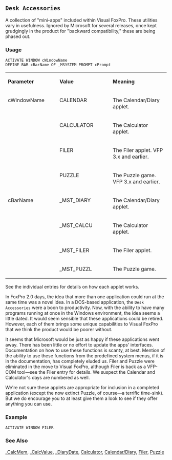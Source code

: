 ## `Desk Accessories`

A collection of "mini-apps" included within Visual FoxPro. These utilities vary in usefulness. Ignored by Microsoft for several releases, once kept grudgingly in the product for "backward compatibility," these are being phased out.

### Usage

```foxpro
ACTIVATE WINDOW cWindowName
DEFINE BAR cBarName OF _MSYSTEM PROMPT cPrompt
```
<table>
<tr>
  <td width="32%" valign="top">
  <p><b>Parameter</b></p>
  </td>
  <td width="23%" valign="top">
  <p><b>Value</b></p>
  </td>
  <td width="45%" valign="top">
  <p><b>Meaning</b></p>
  </td>
 </tr>
<tr>
  <td width="32%" rowspan="4" valign="top">
  <p>cWindowName</p>
  </td>
  <td width="23%" valign="top">
  <p>CALENDAR</p>
  </td>
  <td width="45%" valign="top">
  <p>The Calendar/Diary applet.</p>
  </td>
 </tr>
<tr>
  <td width="33%" valign="top">
  <p>CALCULATOR</p>
  </td>
  <td width="67%" valign="top">
  <p>The Calculator applet.</p>
  </td>
 </tr>
<tr>
  <td width="33%" valign="top">
  <p>FILER</p>
  </td>
  <td width="67%" valign="top">
  <p>The Filer applet. VFP 3.x and earlier.</p>
  </td>
 </tr>
<tr>
  <td width="33%" valign="top">
  <p>PUZZLE</p>
  </td>
  <td width="67%" valign="top">
  <p>The Puzzle game. VFP 3.x and earlier.</p>
  </td>
 </tr>
<tr>
  <td width="32%" rowspan="4" valign="top">
  <p>cBarName</p>
  </td>
  <td width="23%" valign="top">
  <p>_MST_DIARY</p>
  </td>
  <td width="45%" valign="top">
  <p>The Calendar/Diary applet.</p>
  </td>
 </tr>
<tr>
  <td width="33%" valign="top">
  <p>_MST_CALCU</p>
  </td>
  <td width="67%" valign="top">
  <p>The Calculator applet.</p>
  </td>
 </tr>
<tr>
  <td width="33%" valign="top">
  <p>_MST_FILER</p>
  </td>
  <td width="67%" valign="top">
  <p>The Filer applet.</p>
  </td>
 </tr>
<tr>
  <td width="33%" valign="top">
  <p>_MST_PUZZL</p>
  </td>
  <td width="67%" valign="top">
  <p>The Puzzle game.</p>
  </td>
 </tr>
</table>

See the individual entries for details on how each applet works.

In FoxPro 2.0 days, the idea that more than one application could run at the same time was a novel idea. In a DOS-based application, the `Desk Accessories` were a boon to productivity. Now, with the ability to have many programs running at once in the Windows environment, the idea seems a little dated. It would seem sensible that these applications could be retired. However, each of them brings some unique capabilities to Visual FoxPro that we think the product would be poorer without. 

It seems that Microsoft would be just as happy if these applications went away. There has been little or no effort to update the apps' interfaces. Documentation on how to use these functions is scanty, at best. Mention of the ability to use these functions from the predefined system menus, if it is in the documentation, has completely eluded us. Filer and Puzzle were eliminated in the move to Visual FoxPro, although Filer is back as a VFP-COM tool&mdash;see the Filer entry for details. We suspect the Calendar and Calculator's days are numbered as well.

We're not sure these applets are appropriate for inclusion in a completed application (except the now extinct Puzzle, of course&mdash;a terrific time-sink). But we do encourage you to at least give them a look to see if they offer anything you can use. 

### Example

```foxpro
ACTIVATE WINDOW FILER
```
### See Also

[_CalcMem](s4g263.md), [_CalcValue](s4g263.md), [_DiaryDate](s4g264.md), [Calculator](s4g263.md), [Calendar/Diary](s4g264.md), [Filer](s4g361.md), [Puzzle](s4g568.md)